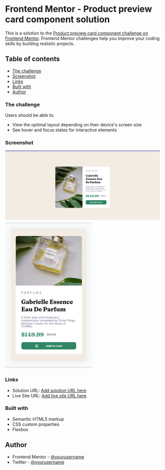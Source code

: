 # Frontend Mentor - Product preview card component solution

This is a solution to the [Product preview card component challenge on Frontend Mentor](https://www.frontendmentor.io/challenges/product-preview-card-component-GO7UmttRfa). Frontend Mentor challenges help you improve your coding skills by building realistic projects.

## Table of contents

- [The challenge](#the-challenge)
- [Screenshot](#screenshot)
- [Links](#links)
- [Built with](#built-with)
- [Author](#author)

### The challenge

Users should be able to:

- View the optimal layout depending on their device's screen size
- See hover and focus states for interactive elements

### Screenshot

![desktop version](./images/Screenshot1.png)
![mobile-version](./images/Screenshot2.png)

### Links

- Solution URL: [Add solution URL here](https://www.frontendmentor.io/solutions/product-preview-card-component-wit-html-and-css-gT1yMrYxrw)
- Live Site URL: [Add live site URL here](https://cybermaxi7.github.io/Product-previewCard/)

### Built with

- Semantic HTML5 markup
- CSS custom properties
- Flexbox

## Author

- Frontend Mentor - [@yourusername](https://www.frontendmentor.io/profile/cybermaxi7)
- Twitter - [@yourusername](https://www.twitter.com/cybermaxi7)
